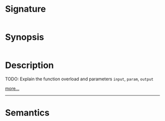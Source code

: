 # Signature
```vikid-signature
```

# Synopsis
```vikid-synopsis
```

# Description
TODO: Explain the function overload and parameters `input`, `param`, `output`

[more...](https://en.wikipedia.org/wiki/Array_data_structure)

----
# Semantics